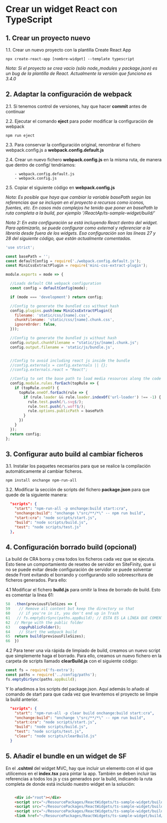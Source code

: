 # Crear un widget React con TypeScript

## 1. Crear un proyecto nuevo

1.1. Crear un nuevo proyecto con la plantilla Create React App

`npx create-react-app [nombre-widget] --template typescript`

*Nota: Si el proyecto se crea vacío (sólo node_modules y package.json) es un bug de la plantilla de React. Actualmente la versión que funciona es 3.4.0*

## 2. Adaptar la configuración de webpack

2.1. Si tenemos control de versiones, hay que hacer **commit** antes de continuar


2.2. Ejecutar el comando **eject** para poder modificar la configuración de webpack

`npm run eject`

2.3. Para conservar la configuración original, renombrar el fichero webpack.config.js a **webpack.config.default.js**

2.4. Crear un nuevo fichero **webpack.config.js** en la misma ruta, de manera que dentro de config/ tendríamos:

        - webpack.config.default.js
        - webpack.config.js

2.5. Copiar el siguiente código en **webpack.config.js**


*Nota: Es posible que haya que cambiar la variable basePath según las referencias que se incluyan en el proyecto a recursos como iconos, fuentes, etc. En casos más complejos he tenido que poner en basePath la ruta completa a la build, por ejemplo '/ReactAp/ts-sample-widget/build/'*

*Nota 2: En esta configuración se está incluyendo React dentro del widget. Para optimizarlo, se puede configurar como external y referenciar a la librería desde fuera de los widgets. Esa configuración son las líneas 27 y 28 del siguiente código, que están actualmente comentadas.*

```javascript
'use strict';

const basePath = '';
const defaultConfig = require('./webpack.config.default.js');
const MiniCssExtractPlugin = require('mini-css-extract-plugin');

module.exports = mode => {

  //Loads default CRA webpack configuration
  const config = defaultConfig(mode);

  if (mode === 'development') return config;

  //Config to generate the bundled css without hash
  config.plugins.push(new MiniCssExtractPlugin({
    filename: 'static/css/[name].css',
    chunkFilename: 'static/css/[name].chunk.css',
    ignoreOrder: false,
  }));

  //Config to generate the bundled js without hash
  config.output.chunkFilename = "static/js/[name].chunk.js";
  config.output.filename = 'static/js/bundle.js',


  //Config to avoid including react js inside the bundle
  //config.externals = config.externals || {};
  //config.externals.react = "React";

  //Config to set the base path to load media resources along the code 
  config.module.rules.forEach(topRule => {
    if (topRule.oneOf) {
      topRule.oneOf.forEach(rule => {
        if (rule.loader && rule.loader.indexOf('url-loader') !== -1) {
          rule.test.push(/\.svg$/);
          rule.test.push(/\.woff$/);
          rule.options.publicPath = basePath
        }
      })
    }
  });
  return config;
};
```


## 3. Configurar auto build al cambiar ficheros

3.1. Instalar los paquetes necesarios para que se realice la compilación automáticamente al cambiar ficheros.

`npm install onchange npm-run-all`

3.2. Modificar la sección de scripts del fichero **package.json** para que quede de la siguiente manera:

```json
  "scripts": {
    "start": "npm-run-all -p onchange:build start:cra",
    "onchange:build": "onchange \"src/**/*\" -- npm run build",
    "start:cra": "node scripts/start.js",
    "build": "node scripts/build.js",
    "test": "node scripts/test.js"
  },
```

## 4. Configuración borrado build (opcional)

La build de CRA borra y crea todos los ficheros cada vez que se ejecuta. Esto tiene un comportamiento de reseteo de servidor en SiteFinity, que si no se puede evitar desde configuración de servidor se puede solventar desde Front evitando el borrando y configurando sólo sobreescritura de ficheros generados. Para ello:

4.1 Modificar el fichero **build.js** para omitir la línea de borrado de build. Esto es comentar la línea 61:

```javascript
58  .then(previousFileSizes => {
59    // Remove all content but keep the directory so that
60    // if you're in it, you don't end up in Trash
61   // fs.emptyDirSync(paths.appBuild); // ESTA ES LA LÍNEA QUE COMENTAR
62  // Merge with the public folder
63    copyPublicFolder();
64    // Start the webpack build
65  return build(previousFileSizes);
66  })
```` 

4.2 Para tener una vía rápida de limpiado de build, creamos un nuevo script que simplemente haga el borrado. Para ello, creamos un nuevo fichero en la carpeta de scripts llamado **clearBuild.js** con el siguiente código:

```javascript
const fs = require('fs-extra');
const paths = require('../config/paths');
fs.emptyDirSync(paths.appBuild);
```` 

Y lo añadimos a los scripts del package.json. Aquí además lo añado al comando de start para que cada vez que levantemos el proyecto se limpie la build anterior. 

```json
  "scripts": {
    "start": "npm-run-all -p clear build onchange:build start:cra",
    "onchange:build": "onchange \"src/**/*\" -- npm run build",
    "start:cra": "node scripts/start.js",
    "build": "node scripts/build.js",
    "test": "node scripts/test.js",
    "clear": "node scripts/clearBuild.js"
  }
```

## 5. Añadir el bundle en un widget de SF

En el **.cshtml** del widget MVC, hay que incluir un elemento con el id que utilicemos en el **index.tsx** para pintar la app. También se deben incluir las referencias a todos los js y css generados por la build, indicando la ruta completa de donde está incluido nuestro widget en la solución:

```html

    <div id="root"></div>
    <script src="~/ResourcePackages/ReactWidgets/ts-sample-widget/build/static/js/bundle.js"></script>
    <script src="~/ResourcePackages/ReactWidgets/ts-sample-widget/build/static/js/2.chunk.js"></script>
    <script src="~/ResourcePackages/ReactWidgets/ts-sample-widget/build/static/js/main.chunk.js"></script>
    <link href="~/ResourcePackages/ReactWidgets/ts-sample-widget/build/static/css/main.chunk.css" rel="stylesheet">
```